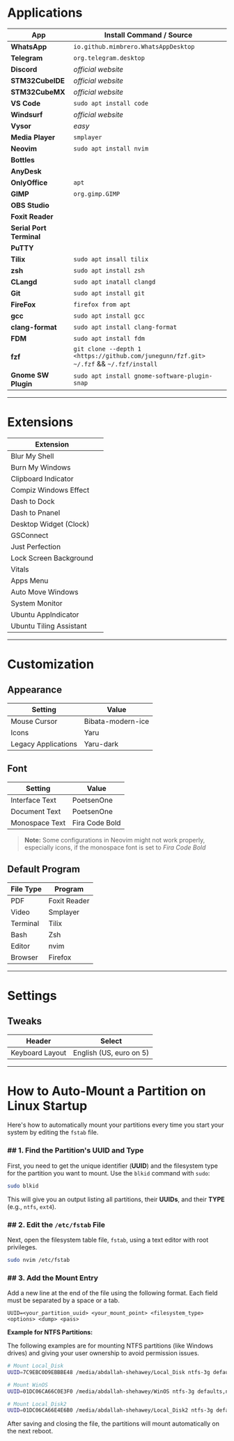 # Applications

| App                     | Install Command / Source              |
|-------------------------|---------------------------------------|
| **WhatsApp**            | `io.github.mimbrero.WhatsAppDesktop`  |
| **Telegram**            | `org.telegram.desktop`                |
| **Discord**             | *official website*                    |
| **STM32CubeIDE**        | *official website*                    |
| **STM32CubeMX**         | *official website*                    |
| **VS Code**             | `sudo apt install code`               |
| **Windsurf**            | *official website*                    |
| **Vysor**               | *easy*                                |
| **Media Player**        | `smplayer`                            |
| **Neovim**              | `sudo apt install nvim`               |
| **Bottles**             |                                       |
| **AnyDesk**             |                                       |
| **OnlyOffice**          | `apt`                                 |
| **GIMP**                | `org.gimp.GIMP`                       |
| **OBS Studio**          |                                       |
| **Foxit Reader**        |                                       |
| **Serial Port Terminal**|                                       |
| **PuTTY**               |                                       |
| **Tilix**               | `sudo apt insall tilix`               |
| **zsh**                 | `sudo apt install zsh`                |
| **CLangd**              | `sudo apt inatall clangd`             |
| **Git**                 | `sudo apt install git`                |
| **FireFox**             | `firefox from apt`                    |
| **gcc**                 | `sudo apt install gcc`                |
| **clang-format**        | `sudo apt install clang-format`       |
| **FDM**                 | `sudo apt install fdm`                |
| **fzf**                 |  `git clone --depth 1 <https://github.com/junegunn/fzf.git> ~/.fzf` && `~/.fzf/install` |
| **Gnome SW Plugin**     | `sudo apt install gnome-software-plugin-snap` |

---

# Extensions

| Extension                 |                         |
|---------------------------|-------------------------|
| Blur My Shell             |                         |
| Burn My Windows           |                         |
| Clipboard Indicator       |                         |
| Compiz Windows Effect     |                         |
| Dash to Dock              |                         |
| Dash to Pnanel            |                         |
| Desktop Widget (Clock)    |                         |
| GSConnect                 |                         |
| Just Perfection           |                         |
| Lock Screen Background    |                         |
| Vitals                    |                         |
| Apps Menu                 |                         |
| Auto Move Windows         |                         |
| System Monitor            |                         |
| Ubuntu AppIndicator       |                         |
| Ubuntu Tiling Assistant   |                         |

---

# Customization

## Appearance

| Setting              | Value                 |
|----------------------|-----------------------|
| Mouse Cursor         | Bibata-modern-ice     |
| Icons                | Yaru                  |
| Legacy Applications  | Yaru-dark             |

## Font

| Setting        | Value          |
| -------------- | -------------- |
| Interface Text | PoetsenOne     |
| Document Text  | PoetsenOne     |
| Monospace Text | Fira Code Bold |
> **Note:** Some configurations in Neovim might not work properly, especially icons, if the monospace font is set to _Fira Code Bold_

## Default Program

| File Type | Program |
|-----------|---------|
| PDF       | Foxit Reader      |
| Video     | Smplayer          |
| Terminal  | Tilix             |
| Bash      | Zsh               |
| Editor    | nvim              |
| Browser   | Firefox           |

---
# Settings

## Tweaks
  
| Header                | Select       |
|-----------------------|--------------|
| Keyboard Layout       | English (US, euro on 5) |

---

# How to Auto-Mount a Partition on Linux Startup

Here's how to automatically mount your partitions every time you start your system by editing the `fstab` file.

### ## 1. Find the Partition's UUID and Type

First, you need to get the unique identifier (**UUID**) and the filesystem type for the partition you want to mount. Use the `blkid` command with `sudo`:

```bash
sudo blkid
```

This will give you an output listing all partitions, their **UUIDs**, and their **TYPE** (e.g., `ntfs`, `ext4`).
### ## 2. Edit the `/etc/fstab` File

Next, open the filesystem table file, `fstab`, using a text editor with root privileges.
```bash
sudo nvim /etc/fstab
```
### ## 3. Add the Mount Entry

Add a new line at the end of the file using the following format. Each field must be separated by a space or a tab.
```
UUID=<your_partition_uuid> <your_mount_point> <filesystem_type> <options> <dump> <pass>
```

**Example for NTFS Partitions:**

The following examples are for mounting NTFS partitions (like Windows drives) and giving your user ownership to avoid permission issues.
```bash
# Mount Local_Disk
UUID=7C9EBC0D9EBBBE48 /media/abdallah-shehawey/Local_Disk ntfs-3g defaults,nofail,x-gvfs-show,uid=1000,gid=1000,umask=0022 0 0

# Mount WinOS
UUID=01DC06CA66C0E3F0 /media/abdallah-shehawey/WinOS ntfs-3g defaults,nofail,x-gvfs-show,uid=1000,gid=1000,umask=0022 0 0

# Mount Local_Disk2
UUID=01DC06CA66E4E6B0 /media/abdallah-shehawey/Local_Disk2 ntfs-3g defaults,nofail,x-gvfs-show,uid=1000,gid=1000,umask=0022 0 0
```
After saving and closing the file, the partitions will mount automatically on the next reboot.